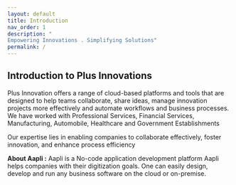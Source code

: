 ```yaml
---
layout: default
title: Introduction
nav_order: 1
description: "
Empowering Innovations . Simplifying Solutions"
permalink: /
---
```


## Introduction to Plus Innovations

Plus Innovation offers a range of cloud-based platforms and tools that are designed to help teams collaborate, share ideas, manage innovation projects more effectively and automate workflows and business processes.
We have worked with Professional Services, Financial Services, Manufacturing, Automobile, Healthcare and Government Establishments

Our expertise lies in enabling companies to collaborate effectively, foster innovation, and enhance process efficiency


**About Aapli :** Aapli is a No-code application development platform
Aapli helps companies with their digitization goals. One can easily design, develop and run any business software on the cloud or on-premise.


